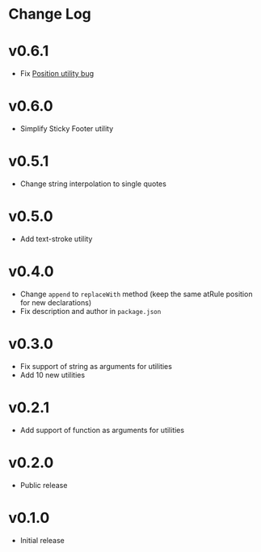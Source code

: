 # Change Log

# v0.6.1

- Fix [Position utility bug](https://github.com/ismamz/postcss-utilities/issues/8)

# v0.6.0

- Simplify Sticky Footer utility

# v0.5.1

- Change string interpolation to single quotes

# v0.5.0

- Add text-stroke utility

# v0.4.0

- Change `append` to `replaceWith` method (keep the same atRule position for new declarations)
- Fix description and author in `package.json`

# v0.3.0

- Fix support of string as arguments for utilities
- Add 10 new utilities

# v0.2.1

- Add support of function as arguments for utilities

# v0.2.0

- Public release

# v0.1.0

- Initial release
